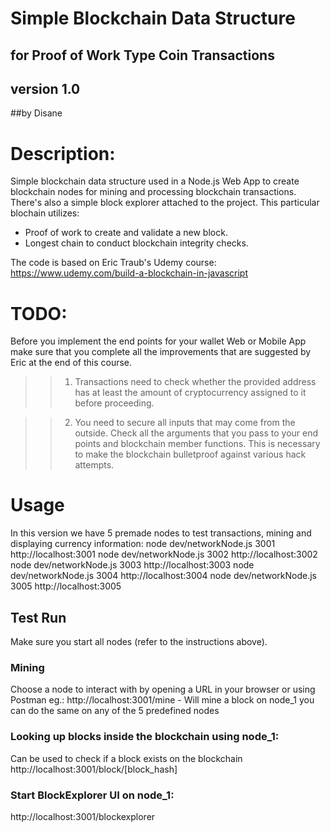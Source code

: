# Simple Blockchain Data Structure 
## for Proof of Work Type Coin Transactions
## version 1.0
##by Disane

# Description:
Simple blockchain data structure used in a Node.js Web App to create blockchain nodes for mining and processing blockchain transactions. There's also a simple block explorer attached to the project. 
This particular blochain utilizes:
* Proof of work to create and validate a new block.
* Longest chain to conduct blockchain integrity checks.

The code is based on Eric Traub's Udemy course: 
https://www.udemy.com/build-a-blockchain-in-javascript

# TODO:
Before you implement the end points for your wallet Web or Mobile App make sure that you complete all the improvements that are suggested by Eric at the end of this course. 

>>1. Transactions need to check whether the provided address has at least the amount of cryptocurrency assigned to it before proceeding.

>>2. You need to secure all inputs that may come from the outside.​ Check all the arguments that you pass to your end points and blockchain member functions. 
This is necessary to make the blockchain bulletproof against various hack attempts. 

# Usage
In this version we have 5 premade nodes to test transactions, mining and displaying currency information:
node dev/networkNode.js 3001 http://localhost:3001
node dev/networkNode.js 3002 http://localhost:3002
node dev/networkNode.js 3003 http://localhost:3003
node dev/networkNode.js 3004 http://localhost:3004
node dev/networkNode.js 3005 http://localhost:3005

## Test Run
Make sure you start all nodes (refer to the instructions above).

### Mining
Choose a node to interact with by opening a URL in your browser or using Postman eg.:
http://localhost:3001/mine - Will mine a block on node_1
you can do the same on any of the 5 predefined nodes

### Looking up blocks inside the blockchain using node_1:
Can be used to check if a block exists on the blockchain
http://localhost:3001/block/[block_hash]

### Start BlockExplorer UI on node_1:
http://localhost:3001/blockexplorer


